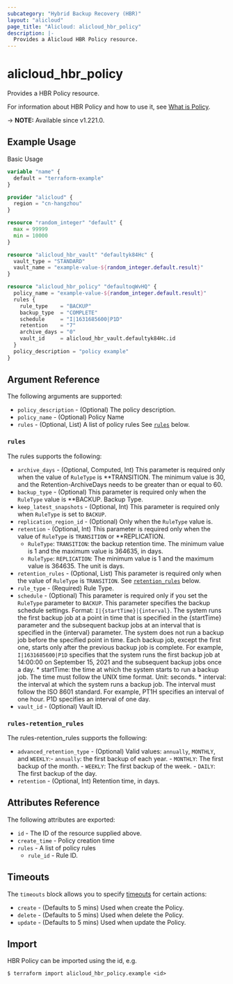 ```yaml
---
subcategory: "Hybrid Backup Recovery (HBR)"
layout: "alicloud"
page_title: "Alicloud: alicloud_hbr_policy"
description: |-
  Provides a Alicloud HBR Policy resource.
---
```


# alicloud_hbr_policy

Provides a HBR Policy resource.

For information about HBR Policy and how to use it, see [What is Policy](https://www.alibabacloud.com/help/en/cloud-backup/developer-reference/api-hbr-2017-09-08-createpolicyv2).

-> **NOTE:** Available since v1.221.0.

## Example Usage

Basic Usage

```terraform
variable "name" {
  default = "terraform-example"
}

provider "alicloud" {
  region = "cn-hangzhou"
}

resource "random_integer" "default" {
  max = 99999
  min = 10000
}

resource "alicloud_hbr_vault" "defaultyk84Hc" {
  vault_type = "STANDARD"
  vault_name = "example-value-${random_integer.default.result}"
}

resource "alicloud_hbr_policy" "defaultoqWvHQ" {
  policy_name = "example-value-${random_integer.default.result}"
  rules {
    rule_type    = "BACKUP"
    backup_type  = "COMPLETE"
    schedule     = "I|1631685600|P1D"
    retention    = "7"
    archive_days = "0"
    vault_id     = alicloud_hbr_vault.defaultyk84Hc.id
  }
  policy_description = "policy example"
}
```

## Argument Reference

The following arguments are supported:
* `policy_description` - (Optional) The policy description.
* `policy_name` - (Optional) Policy Name
* `rules` - (Optional, List) A list of policy rules See [`rules`](#rules) below.

### `rules`

The rules supports the following:
* `archive_days` - (Optional, Computed, Int) This parameter is required only when the value of `RuleType` is **TRANSITION. The minimum value is 30, and the Retention-ArchiveDays needs to be greater than or equal to 60.
* `backup_type` - (Optional) This parameter is required only when the `RuleType` value is **BACKUP. Backup Type.
* `keep_latest_snapshots` - (Optional, Int) This parameter is required only when `RuleType` is set to `BACKUP`.
* `replication_region_id` - (Optional) Only when the `RuleType` value is.
* `retention` - (Optional, Int) This parameter is required only when the value of `RuleType` is `TRANSITION` or **REPLICATION.
  - `RuleType`: `TRANSITION`: the backup retention time. The minimum value is 1 and the maximum value is 364635, in days.
  - `RuleType`: `REPLICATION`: The minimum value is 1 and the maximum value is 364635. The unit is days.
* `retention_rules` - (Optional, List) This parameter is required only when the value of `RuleType` is `TRANSITION`. See [`retention_rules`](#rules-retention_rules) below.
* `rule_type` - (Required) Rule Type.
* `schedule` - (Optional) This parameter is required only if you set the `RuleType` parameter to `BACKUP`. This parameter specifies the backup schedule settings. Format: `I|{startTime}|{interval}`. The system runs the first backup job at a point in time that is specified in the {startTime} parameter and the subsequent backup jobs at an interval that is specified in the {interval} parameter. The system does not run a backup job before the specified point in time. Each backup job, except the first one, starts only after the previous backup job is complete. For example, `I|1631685600|P1D` specifies that the system runs the first backup job at 14:00:00 on September 15, 2021 and the subsequent backup jobs once a day.  *   startTime: the time at which the system starts to run a backup job. The time must follow the UNIX time format. Unit: seconds. *   interval: the interval at which the system runs a backup job. The interval must follow the ISO 8601 standard. For example, PT1H specifies an interval of one hour. P1D specifies an interval of one day.
* `vault_id` - (Optional) Vault ID.

### `rules-retention_rules`

The rules-retention_rules supports the following:
* `advanced_retention_type` - (Optional) Valid values: `annually`, `MONTHLY`, and `WEEKLY`:- `annually`: the first backup of each year. - `MONTHLY`: The first backup of the month. - `WEEKLY`: The first backup of the week. - `DAILY`: The first backup of the day.
* `retention` - (Optional, Int) Retention time, in days.

## Attributes Reference

The following attributes are exported:
* `id` - The ID of the resource supplied above.
* `create_time` - Policy creation time
* `rules` - A list of policy rules
  * `rule_id` - Rule ID.

## Timeouts

The `timeouts` block allows you to specify [timeouts](https://www.terraform.io/docs/configuration-0-11/resources.html#timeouts) for certain actions:
* `create` - (Defaults to 5 mins) Used when create the Policy.
* `delete` - (Defaults to 5 mins) Used when delete the Policy.
* `update` - (Defaults to 5 mins) Used when update the Policy.

## Import

HBR Policy can be imported using the id, e.g.

```shell
$ terraform import alicloud_hbr_policy.example <id>
```